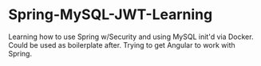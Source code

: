 # Spring-MySQL-JWT-Learning
Learning how to use Spring w/Security and using MySQL init'd via Docker. Could be used as boilerplate after. Trying to get Angular to work with Spring.
